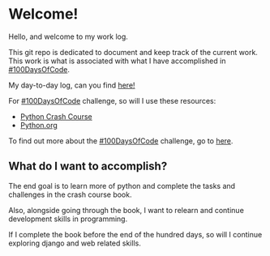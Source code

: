 # Welcome!

Hello, and welcome to my work log.

This git repo is dedicated to document and keep track of the current work.
This work is what is associated with what I have accomplished in [#100DaysOfCode](https://www.100daysofcode.com/).

My day-to-day log, can you find [here!](/daily_log.md)

For [#100DaysOfCode](https://www.100daysofcode.com/) challenge, so will I use these resources:

- [Python Crash Course](https://nostarch.com/pythoncrashcourse/)
- [Python.org](https://www.python.org/)

To find out more about the [#100DaysOfCode](https://www.100daysofcode.com/) challenge, go to [here](https://www.100daysofcode.com/).

## What do I want to accomplish?

The end goal is to learn more of python and complete the tasks and challenges in the crash course book.

Also, alongside going through the book, I want to relearn and continue development skills in programming.

If I complete the book before the end of the hundred days, so will I continue exploring django and web related skills.
